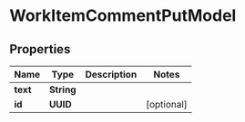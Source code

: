 

# WorkItemCommentPutModel


## Properties

| Name | Type | Description | Notes |
|------------ | ------------- | ------------- | -------------|
|**text** | **String** |  |  |
|**id** | **UUID** |  |  [optional] |




